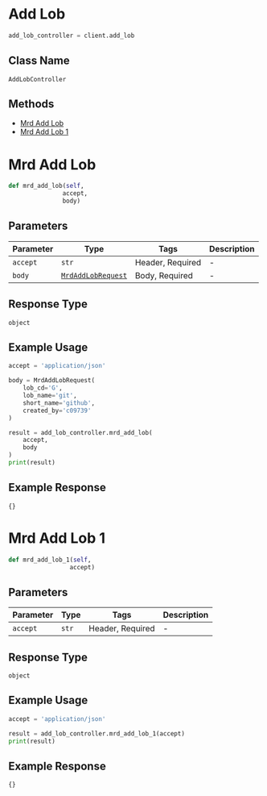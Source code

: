 # Add Lob

```python
add_lob_controller = client.add_lob
```

## Class Name

`AddLobController`

## Methods

* [Mrd Add Lob](../../doc/controllers/add-lob.md#mrd-add-lob)
* [Mrd Add Lob 1](../../doc/controllers/add-lob.md#mrd-add-lob-1)


# Mrd Add Lob

```python
def mrd_add_lob(self,
               accept,
               body)
```

## Parameters

| Parameter | Type | Tags | Description |
|  --- | --- | --- | --- |
| `accept` | `str` | Header, Required | - |
| `body` | [`MrdAddLobRequest`](../../doc/models/mrd-add-lob-request.md) | Body, Required | - |

## Response Type

`object`

## Example Usage

```python
accept = 'application/json'

body = MrdAddLobRequest(
    lob_cd='G',
    lob_name='git',
    short_name='github',
    created_by='c09739'
)

result = add_lob_controller.mrd_add_lob(
    accept,
    body
)
print(result)
```

## Example Response

```
{}
```


# Mrd Add Lob 1

```python
def mrd_add_lob_1(self,
                 accept)
```

## Parameters

| Parameter | Type | Tags | Description |
|  --- | --- | --- | --- |
| `accept` | `str` | Header, Required | - |

## Response Type

`object`

## Example Usage

```python
accept = 'application/json'

result = add_lob_controller.mrd_add_lob_1(accept)
print(result)
```

## Example Response

```
{}
```

